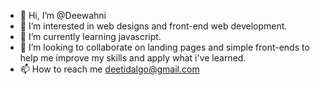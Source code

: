 - 👋 Hi, I’m @Deewahni
- 👀 I’m interested in web designs and front-end web development.
- 🌱 I’m currently learning javascript.
- 💞️ I’m looking to collaborate on landing pages and simple front-ends to help me improve my skills and apply what i've learned.
- 📫 How to reach me deetidalgo@gmail.com

<!---
Deewahni/Deewahni is a ✨ special ✨ repository because its `README.md` (this file) appears on your GitHub profile.
You can click the Preview link to take a look at your changes.
--->
